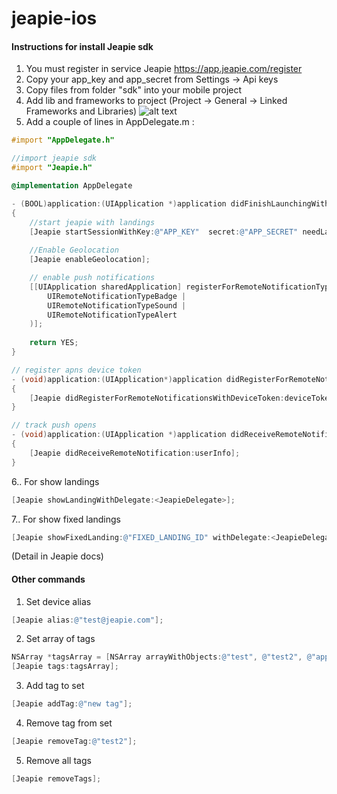 jeapie-ios
==========

#### Instructions for install Jeapie sdk

1. You must register in service Jeapie https://app.jeapie.com/register
2. Copy your app_key and app_secret from Settings -> Api keys
3. Copy files from folder "sdk" into your mobile project
4. Add lib and frameworks to project (Project -> General -> Linked Frameworks and Libraries)
![alt text](http://content.screencast.com/users/skiff223/folders/Jing/media/53b6f32b-86fe-4830-bd1b-cdb63d9ba906/00000031.png "Linked Frameworks and Libraries")
4. Add a couple of lines in AppDelegate.m :

```objectivec
#import "AppDelegate.h"

//import jeapie sdk
#import "Jeapie.h"

@implementation AppDelegate

- (BOOL)application:(UIApplication *)application didFinishLaunchingWithOptions:(NSDictionary *)launchOptions
{
    //start jeapie with landings
    [Jeapie startSessionWithKey:@"APP_KEY"  secret:@"APP_SECRET" needLandings:YES launchOptions:launchOptions];
    
    //Enable Geolocation
    [Jeapie enableGeolocation];

    // enable push notifications
    [[UIApplication sharedApplication] registerForRemoteNotificationTypes:(
        UIRemoteNotificationTypeBadge | 
        UIRemoteNotificationTypeSound | 
        UIRemoteNotificationTypeAlert
    )];
    
    return YES;
}

// register apns device token
- (void)application:(UIApplication*)application didRegisterForRemoteNotificationsWithDeviceToken:(NSData*)deviceToken
{
    [Jeapie didRegisterForRemoteNotificationsWithDeviceToken:deviceToken];
}

// track push opens
- (void)application:(UIApplication *)application didReceiveRemoteNotification:(NSDictionary *)userInfo
{
    [Jeapie didReceiveRemoteNotification:userInfo];
}
```

6.. For show landings

```objectivec
[Jeapie showLandingWithDelegate:<JeapieDelegate>];
```
7.. For show fixed landings

```objectivec
[Jeapie showFixedLanding:@"FIXED_LANDING_ID" withDelegate:<JeapieDelegate>];
```
(Detail in Jeapie docs)



#### Other commands
1) Set device alias
```objectivec
[Jeapie alias:@"test@jeapie.com"];
```
2) Set array of tags
```objectivec
NSArray *tagsArray = [NSArray arrayWithObjects:@"test", @"test2", @"apple", nil];
[Jeapie tags:tagsArray];
```
3) Add tag to set
```objectivec
[Jeapie addTag:@"new tag"];
```
4) Remove tag from set
```objectivec
[Jeapie removeTag:@"test2"];
```
5) Remove all tags
```objectivec
[Jeapie removeTags];
```

